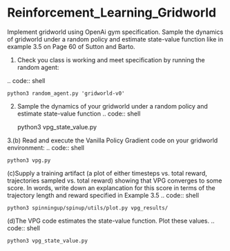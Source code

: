 # Reinforcement_Learning_Gridworld
Implement gridworld using OpenAi gym specification. Sample the dynamics of gridworld under a random policy and estimate state-value function like in example 3.5 on Page 60 of Sutton and Barto.



1. Check you class is working and meet specification by running the random agent:

.. code:: shell

    python3 random_agent.py 'gridworld-v0'

2. Sample the dynamics of your gridworld under a random policy and estimate state-value function
.. code:: shell

    python3 vpg_state_value.py

3.(b) Read and execute the Vanilla Policy Gradient code on your gridworld environment:
.. code:: shell

    python3 vpg.py

(c)Supply a training artifact (a plot of either timesteps vs. total reward, trajectories sampled vs. total reward) showing that VPG converges to some score. In words, write down an explancation for this score in terms of the trajectory length and reward specified in Example 3.5
.. code:: shell

    python3 spinningup/spinup/utils/plot.py vpg_results/

(d)The VPG code estimates the state-value function. Plot these values.
.. code:: shell

    python3 vpg_state_value.py 
